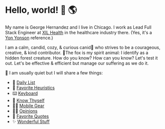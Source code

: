 # Hello, world! 👋 🌎

My name is George Hernandez and I live in Chicago. I work as Lead Full Stack Engineer at [XIL Health](https://xilhealth.com) in the healthcare industry there. (Yes, it's a [Yon Yonson](https://en.wikipedia.org/wiki/Yon_Yonson) reference.)

I am a calm, candid, cozy, & curious canid🦊 who strives to be a courageous, creative, & kind contributor. 🦊The fox is my spirit animal: I identify as a hidden forest creature. How do you know? How can you know? Let's test it out. Let's be effective & efficient but manage our suffering as we do it.

🦊 I am usually quiet but I will share a few things:

- 🍞 [Daily List](DailyList.md)
- 🌱 [Favorite Heuristics](Heuristics.md)
- ⌨️ [Keyboard](Keyboard.md)
- 🦊 [Know Thyself](KnowThyself.md)
- 🚶🏽 [Mobile Gear](MobileGear.md)
- 🤌🏽 [Opinions](Opinions.md)
- 💬 [Favorite Quotes](Quotes.md)
- ✨ [Wonderful Stuff](Wonderful.md)

<!-- Notes to self:
- Visual Studio Code:
  - Several of my pages have table of contents managed with the "Markdown All In One" extension.
  - Now via shortcut: ctrl + k t
  - Now via snippet: ctrl + space now
- Obsidian:
  - Date: ctrl + ;
  - Time: ctrl + :
-->
